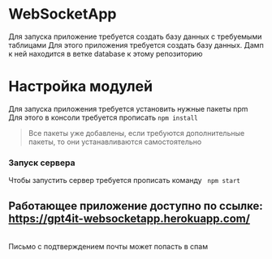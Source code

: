 # WebSocketApp
Для запуска приложение требуется создать базу данных с требуемыми таблицами
Для этого приложения требуется создать базу данных. Дамп к  ней находится в ветке database к этому  репозиторию <br>

 
  # Настройка модулей
  Для запуска приложения требуется установить нужные пакеты npm <br>
  Для этого в консоли требуется прописать <code>npm install</code> <br>
  
  > Все пакеты уже добавлены, если требуются дополнительные пакеты, то они устанавливаются самостоятельно


### Запуск сервера

Чтобы  запустить сервер требуется прописать команду <code> npm start </code>


## Работающее приложение доступно по ссылке: https://gpt4it-websocketapp.herokuapp.com/
<br>
Письмо с подтверждением почты может попасть в спам
